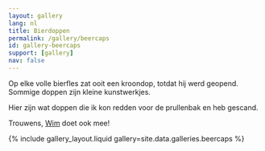 ```yaml
---
layout: gallery
lang: nl
title: Bierdoppen
permalink: /gallery/beercaps
id: gallery-beercaps
support: [gallery]
nav: false
---
```


Op elke volle bierfles zat ooit een kroondop, totdat hij werd geopend.
Sommige doppen zijn kleine kunstwerkjes.

Hier zijn wat doppen die ik kon redden voor de prullenbak en heb gescand.

Trouwens, [Wim](https://kroondop.wimspijker.nl/wims-kroondoppen-verzameling) doet ook mee!

{% include gallery_layout.liquid gallery=site.data.galleries.beercaps %}
